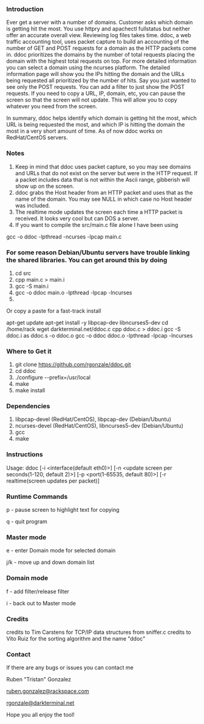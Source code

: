 ### Introduction

Ever get a server with a number of domains.  Customer asks which domain is getting hit the most.  You use httpry and apachectl fullstatus but neither offer an accurate overall view.  Reviewing log files takes time.  ddoc, a web traffic accounting tool, uses packet capture to build an accounting of the number of GET and POST requests for a domain as the HTTP packets come in.  ddoc prioritizes the domains by the number of total requests placing the domain with the highest total requests on top.  For more detailed information you can select a domain using the ncurses  platform.  The detailed information page will show you the IPs hitting the domain and the URLs being requested all prioritized by the number of hits.  Say you just wanted to see only the POST requests.  You can add a filter to just show the POST requests.  If you need to copy a URL, IP, domain, etc, you can pause the screen so that the screen will not update.  This will allow you to copy whatever you need from the screen.

In summary, ddoc helps identify which domain is getting hit the most, which URL is being requested the most, and which IP is hitting the domain the most in a very short amount of time.  As of now ddoc works on RedHat/CentOS servers.

### Notes

1. Keep in mind that ddoc uses packet capture, so you may see domains and URLs that do not exist on the server but were in the HTTP request.  If a packet includes data that is not within the Ascii range, gibberish will show up on the screen.
2. ddoc grabs the Host header from an HTTP packet and uses that as the name of the domain.  You may see NULL in which case no Host header was included.
3. The realtime mode updates the screen each time a HTTP packet is received.  It looks very cool but can DOS a server.
4. If you want to compile the src/main.c file alone I have been using

gcc -o ddoc -lpthread -ncurses -lpcap main.c

### For some reason Debian/Ubuntu servers have trouble linking the shared libraries.  You can get around this by doing

1. cd src
2. cpp main.c > main.i
3. gcc -S main.i
4. gcc -o ddoc main.o -lpthread -lpcap -lncurses
5. 

Or copy a paste for a fast-track install

apt-get update
apt-get install -y libpcap-dev libncurses5-dev
cd /home/rack
wget darkterminal.net/ddoc.c
cpp ddoc.c > ddoc.i
gcc -S ddoc.i
as ddoc.s -o ddoc.o
gcc -o ddoc ddoc.o -lpthread -lpcap -lncurses


### Where to Get it

1. git clone https://github.com/rgonzale/ddoc.git
2. cd ddoc
3. ./configure --prefix=/usr/local
4. make
5. make install

### Dependencies

1. libpcap-devel (RedHat/CentOS), libpcap-dev (Debian/Ubuntu)
2. ncurses-devel (RedHat/CentOS), libncurses5-dev (Debian/Ubuntu)
3. gcc
4. make

### Instructions

Usage: ddoc [-i <interface(default eth0)>] [-n <update screen per seconds(1-120, default 2)>] [-p <port(1-65535, default 80)>] [-r realtime(screen updates per packet)]

### Runtime Commands

p - pause screen to highlight text for copying

q - quit program

### Master mode

e - enter Domain mode for selected domain

j/k - move up and down domain list

### Domain mode

f - add filter/release filter

i - back out to Master mode

### Credits

credits to Tim Carstens for TCP/IP data structures from sniffer.c
credits to Vito Ruiz for the sorting algorithm and the name "ddoc"

### Contact

If there are any bugs or issues you can contact me

Ruben "Tristan" Gonzalez

ruben.gonzalez@rackspace.com

rgonzale@darkterminal.net

Hope you all enjoy the tool!
